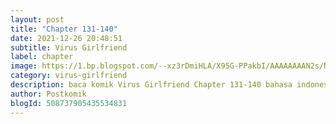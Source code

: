 ```yaml
---
layout: post 
title: "Chapter 131-140"
date: 2021-12-26 20:48:51
subtitle: Virus Girlfriend
label: chapter
image: https://1.bp.blogspot.com/--xz3rDmiHLA/X95G-PPakbI/AAAAAAAAN2s/Nj6id6FidBU6igik45EJ-Z_Q4-yqgX7FQCLcBGAsYHQ/s72-c/my-girlfriend-is-a-zombie-193x278.webp
category: virus-girlfriend
description: baca komik Virus Girlfriend Chapter 131-140 bahasa indonesia 
author: Postkomik
blogId: 508737905435534831
---
```


